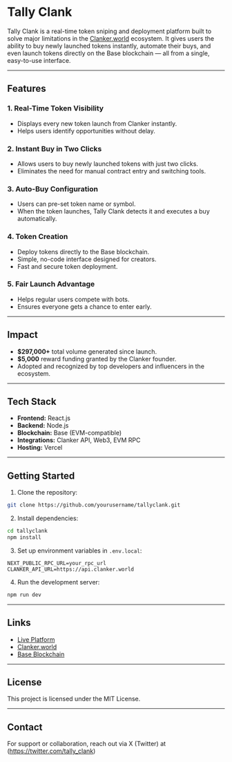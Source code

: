 # Tally Clank

Tally Clank is a real-time token sniping and deployment platform built to solve major limitations in the [Clanker.world](https://clanker.world) ecosystem. It gives users the ability to buy newly launched tokens instantly, automate their buys, and even launch tokens directly on the Base blockchain — all from a single, easy-to-use interface.

---

## Features

### 1. Real-Time Token Visibility
- Displays every new token launch from Clanker instantly.
- Helps users identify opportunities without delay.

### 2. Instant Buy in Two Clicks
- Allows users to buy newly launched tokens with just two clicks.
- Eliminates the need for manual contract entry and switching tools.

### 3. Auto-Buy Configuration
- Users can pre-set token name or symbol.
- When the token launches, Tally Clank detects it and executes a buy automatically.

### 4. Token Creation
- Deploy tokens directly to the Base blockchain.
- Simple, no-code interface designed for creators.
- Fast and secure token deployment.

### 5. Fair Launch Advantage
- Helps regular users compete with bots.
- Ensures everyone gets a chance to enter early.

---

## Impact

- **$297,000+** total volume generated since launch.
- **$5,000** reward funding granted by the Clanker founder.
- Adopted and recognized by top developers and influencers in the ecosystem.

---

## Tech Stack

- **Frontend:** React.js  
- **Backend:** Node.js  
- **Blockchain:** Base (EVM-compatible)  
- **Integrations:** Clanker API, Web3, EVM RPC  
- **Hosting:** Vercel

---

## Getting Started

1. Clone the repository:
```bash
git clone https://github.com/yourusername/tallyclank.git
```

2. Install dependencies:
```bash
cd tallyclank
npm install
```

3. Set up environment variables in `.env.local`:
```env
NEXT_PUBLIC_RPC_URL=your_rpc_url
CLANKER_API_URL=https://api.clanker.world
```

4. Run the development server:
```bash
npm run dev
```

---

## Links

- [Live Platform](https://tallyclank.fun/)  
- [Clanker.world](https://clanker.world/)  
- [Base Blockchain](https://base.org/)

---

## License

This project is licensed under the MIT License.

---

## Contact

For support or collaboration, reach out via X (Twitter) at (https://twitter.com/tally_clank)
